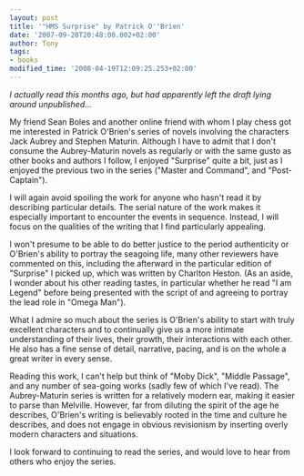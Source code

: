 ```yaml
---
layout: post
title: '"HMS Surprise" by Patrick O''Brien'
date: '2007-09-20T20:48:00.002+02:00'
author: Tony
tags:
- books
modified_time: '2008-04-19T12:09:25.253+02:00'
---
```


<span style="font-style:italic;">I actually read this months ago, but had apparently left the draft lying around unpublished...</span>

My friend Sean Boles and another online friend with whom I play chess got me
interested in Patrick O'Brien's series of novels involving the characters Jack
Aubrey and Stephen Maturin. Although I have to admit that I don't consume the
Aubrey-Maturin novels as regularly or with the same gusto as other books and
authors I follow, I enjoyed "Surprise" quite a bit, just as I enjoyed the
previous two in the series ("Master and Command", and "Post-Captain").

I will again avoid spoiling the work for anyone who hasn't read it by describing
particular details. The serial nature of the work makes it especially important
to encounter the events in sequence. Instead, I will focus on the qualities of
the writing that I find particularly appealing.

I won't presume to be able to do better justice to the period authenticity or
O'Brien's ability to portray the seagoing life, many other reviewers have
commented on this, including the afterward in the particular edition of
"Surprise" I picked up, which was written by Charlton Heston. (As an aside, I
wonder about his other reading tastes, in particular whether he read "I am
Legend" before being presented with the script of and agreeing to portray the
lead role in "Omega Man").

What I admire so much about the series is O'Brien's ability to start with truly
excellent characters and to continually give us a more intimate understanding of
their lives, their growth, their interactions with each other. He also has a
fine sense of detail, narrative, pacing, and is on the whole a great writer in
every sense.

Reading this work, I can't help but think of "Moby Dick", "Middle Passage", and
any number of sea-going works (sadly few of which I've read). The
Aubrey-Maturin series is written for a relatively modern ear, making it easier
to parse than Melville.  However, far from diluting the spirit of the age he
describes, O'Brien's writing is believably rooted in the time and culture he
describes, and does not engage in obvious revisionism by inserting overly modern
characters and situations.

I look forward to continuing to read the series, and would love to hear from
others who enjoy the series.